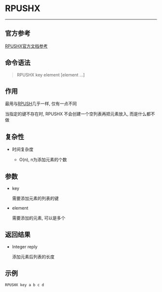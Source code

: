 # RPUSHX

---

## 官方参考

[RPUSHX官方文档参考](https://redis.io/commands/RPUSHX/)

## 命令语法

> RPUSHX key element [element ...]

## 作用

最用与[RPUSH](/repository/Databases/NoSQL/Redis/docs/List/RPUSH.md)几乎一样, 仅有一点不同

当指定的键不存在时, RPUSHX 不会创建一个空列表再把元素放入, 而是什么都不做

## 复杂性

- 时间复杂度

  - O(n), n为添加元素的个数

## 参数

- key

    需要添加元素的列表的键

- element

    需要添加的元素, 可以是多个

## 返回结果

- Integer reply

    添加元素后列表的长度

## 示例

```bash
RPUSHX key a b c d
```